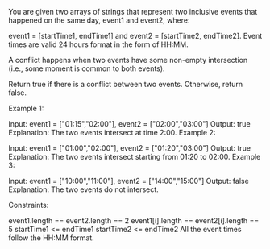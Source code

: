 You are given two arrays of strings that represent two inclusive events that happened on the same day, event1 and event2, where:

event1 = [startTime1, endTime1] and
event2 = [startTime2, endTime2].
Event times are valid 24 hours format in the form of HH:MM.

A conflict happens when two events have some non-empty intersection (i.e., some moment is common to both events).

Return true if there is a conflict between two events. Otherwise, return false.

 

Example 1:

Input: event1 = ["01:15","02:00"], event2 = ["02:00","03:00"]
Output: true
Explanation: The two events intersect at time 2:00.
Example 2:

Input: event1 = ["01:00","02:00"], event2 = ["01:20","03:00"]
Output: true
Explanation: The two events intersect starting from 01:20 to 02:00.
Example 3:

Input: event1 = ["10:00","11:00"], event2 = ["14:00","15:00"]
Output: false
Explanation: The two events do not intersect.
 

Constraints:

event1.length == event2.length == 2
event1[i].length == event2[i].length == 5
startTime1 <= endTime1
startTime2 <= endTime2
All the event times follow the HH:MM format.